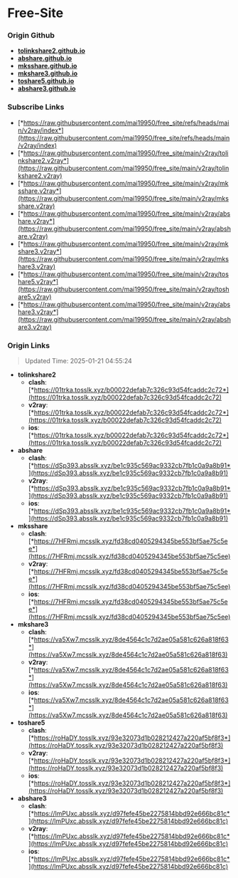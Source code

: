 # Free-Site

### Origin Github

- [**tolinkshare2.github.io**](https://github.com/tolinkshare2/tolinkshare2.github.io)
- [**abshare.github.io**](https://github.com/abshare/abshare.github.io)
- [**mksshare.github.io**](https://github.com/mksshare/mksshare.github.io)
- [**mkshare3.github.io**](https://github.com/mkshare3/mkshare3.github.io)
- [**toshare5.github.io**](https://github.com/toshare5/toshare5.github.io)
- [**abshare3.github.io**](https://github.com/abshare3/abshare3.github.io)

### Subscribe Links

- [*https://raw.githubusercontent.com/mai19950/free_site/refs/heads/main/v2ray/index*](https://raw.githubusercontent.com/mai19950/free_site/refs/heads/main/v2ray/index)
- [*https://raw.githubusercontent.com/mai19950/free_site/main/v2ray/tolinkshare2.v2ray*](https://raw.githubusercontent.com/mai19950/free_site/main/v2ray/tolinkshare2.v2ray)
- [*https://raw.githubusercontent.com/mai19950/free_site/main/v2ray/mksshare.v2ray*](https://raw.githubusercontent.com/mai19950/free_site/main/v2ray/mksshare.v2ray)
- [*https://raw.githubusercontent.com/mai19950/free_site/main/v2ray/abshare.v2ray*](https://raw.githubusercontent.com/mai19950/free_site/main/v2ray/abshare.v2ray)
- [*https://raw.githubusercontent.com/mai19950/free_site/main/v2ray/mkshare3.v2ray*](https://raw.githubusercontent.com/mai19950/free_site/main/v2ray/mkshare3.v2ray)
- [*https://raw.githubusercontent.com/mai19950/free_site/main/v2ray/toshare5.v2ray*](https://raw.githubusercontent.com/mai19950/free_site/main/v2ray/toshare5.v2ray)
- [*https://raw.githubusercontent.com/mai19950/free_site/main/v2ray/abshare3.v2ray*](https://raw.githubusercontent.com/mai19950/free_site/main/v2ray/abshare3.v2ray)

### Origin Links

> Updated Time: 2025-01-21 04:55:24

- **tolinkshare2**
  - **clash**: [*https://01trka.tosslk.xyz/b00022defab7c326c93d54fcaddc2c72*](https://01trka.tosslk.xyz/b00022defab7c326c93d54fcaddc2c72)
  - **v2ray**: [*https://01trka.tosslk.xyz/b00022defab7c326c93d54fcaddc2c72*](https://01trka.tosslk.xyz/b00022defab7c326c93d54fcaddc2c72)
  - **ios**: [*https://01trka.tosslk.xyz/b00022defab7c326c93d54fcaddc2c72*](https://01trka.tosslk.xyz/b00022defab7c326c93d54fcaddc2c72)
- **abshare**
  - **clash**: [*https://dSp393.absslk.xyz/be1c935c569ac9332cb7fb1c0a9a8b91*](https://dSp393.absslk.xyz/be1c935c569ac9332cb7fb1c0a9a8b91)
  - **v2ray**: [*https://dSp393.absslk.xyz/be1c935c569ac9332cb7fb1c0a9a8b91*](https://dSp393.absslk.xyz/be1c935c569ac9332cb7fb1c0a9a8b91)
  - **ios**: [*https://dSp393.absslk.xyz/be1c935c569ac9332cb7fb1c0a9a8b91*](https://dSp393.absslk.xyz/be1c935c569ac9332cb7fb1c0a9a8b91)
- **mksshare**
  - **clash**: [*https://7HFRmj.mcsslk.xyz/fd38cd0405294345be553bf5ae75c5ee*](https://7HFRmj.mcsslk.xyz/fd38cd0405294345be553bf5ae75c5ee)
  - **v2ray**: [*https://7HFRmj.mcsslk.xyz/fd38cd0405294345be553bf5ae75c5ee*](https://7HFRmj.mcsslk.xyz/fd38cd0405294345be553bf5ae75c5ee)
  - **ios**: [*https://7HFRmj.mcsslk.xyz/fd38cd0405294345be553bf5ae75c5ee*](https://7HFRmj.mcsslk.xyz/fd38cd0405294345be553bf5ae75c5ee)
- **mkshare3**
  - **clash**: [*https://va5Xw7.mcsslk.xyz/8de4564c1c7d2ae05a581c626a818f63*](https://va5Xw7.mcsslk.xyz/8de4564c1c7d2ae05a581c626a818f63)
  - **v2ray**: [*https://va5Xw7.mcsslk.xyz/8de4564c1c7d2ae05a581c626a818f63*](https://va5Xw7.mcsslk.xyz/8de4564c1c7d2ae05a581c626a818f63)
  - **ios**: [*https://va5Xw7.mcsslk.xyz/8de4564c1c7d2ae05a581c626a818f63*](https://va5Xw7.mcsslk.xyz/8de4564c1c7d2ae05a581c626a818f63)
- **toshare5**
  - **clash**: [*https://roHaDY.tosslk.xyz/93e32073d1b028212427a220af5bf8f3*](https://roHaDY.tosslk.xyz/93e32073d1b028212427a220af5bf8f3)
  - **v2ray**: [*https://roHaDY.tosslk.xyz/93e32073d1b028212427a220af5bf8f3*](https://roHaDY.tosslk.xyz/93e32073d1b028212427a220af5bf8f3)
  - **ios**: [*https://roHaDY.tosslk.xyz/93e32073d1b028212427a220af5bf8f3*](https://roHaDY.tosslk.xyz/93e32073d1b028212427a220af5bf8f3)
- **abshare3**
  - **clash**: [*https://lmPUxc.absslk.xyz/d97fefe45be2275814bbd92e666bc81c*](https://lmPUxc.absslk.xyz/d97fefe45be2275814bbd92e666bc81c)
  - **v2ray**: [*https://lmPUxc.absslk.xyz/d97fefe45be2275814bbd92e666bc81c*](https://lmPUxc.absslk.xyz/d97fefe45be2275814bbd92e666bc81c)
  - **ios**: [*https://lmPUxc.absslk.xyz/d97fefe45be2275814bbd92e666bc81c*](https://lmPUxc.absslk.xyz/d97fefe45be2275814bbd92e666bc81c)
